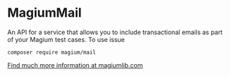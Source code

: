 # MagiumMail
An API for a service that allows you to include transactional emails as part of your Magium test cases.  To use issue

```
composer require magium/mail
```

[Find much more information at magiumlib.com](http://www.magiumlib.com/?utm_source=github&utm_medium=website&utm_campaign=social)
